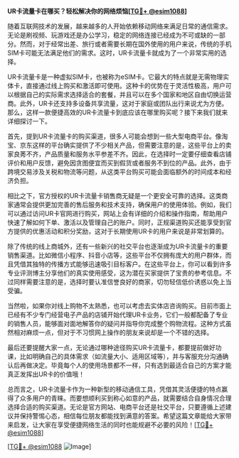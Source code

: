 **UR卡流量卡在哪买？轻松解决你的网络烦恼[[TG💪+ @esim1088](https://t.me/s/esim1088)]**

随着互联网技术的发展，越来越多的人开始依赖移动网络来满足日常的通信需求。无论是刷视频、玩游戏还是办公学习，稳定的网络连接已经成为不可或缺的一部分。然而，对于经常出差、旅行或者需要长期在国外使用的用户来说，传统的手机SIM卡可能无法满足他们的需求。这时，UR卡流量卡就成为了一个非常实用的选择。

UR卡流量卡是一种虚拟SIM卡，也被称为eSIM卡。它最大的特点就是无需物理实体卡，直接通过线上购买和激活即可使用。这种卡的优势在于灵活性极高，用户可以根据自己的实际需求选择适合的套餐，并且可以在多个国家和地区自由切换运营商。此外，UR卡还支持多设备共享流量，这对于家庭或团队出行来说尤为方便。那么，这样一款便捷高效的UR卡流量卡到底应该在哪里购买呢？接下来我们就来详细探讨一下。

首先，提到UR卡流量卡的购买渠道，很多人可能会想到一些大型电商平台。像淘宝、京东这样的平台确实提供了不少相关产品，但需要注意的是，这些平台上的卖家良莠不齐，产品质量和服务水平参差不齐。因此，在选择时一定要仔细查看店铺评价和用户反馈，避免因贪图便宜而买到假货或者服务不到位的产品。此外，由于跨境交易涉及关税和物流等问题，从这类平台购买可能会面临额外的时间成本和经济负担。

相比之下，官方授权的UR卡流量卡销售商无疑是一个更安全可靠的选择。这类商家通常会提供更加完善的售后服务和技术支持，确保用户的使用体验。例如，我们可以通过访问UR卡官网进行购买，网站上会有详细的介绍和操作指南，帮助用户快速了解如何下单、激活以及管理自己的账户。同时，正规渠道购买还能享受到官方提供的优惠活动和积分奖励，这对于长期使用UR卡的用户来说是非常划算的。

除了传统的线上商城外，还有一些新兴的社交平台也逐渐成为UR卡流量卡的重要销售渠道。比如微信小程序、抖音小店等，这些平台不仅拥有庞大的用户群体，而且凭借其独特的传播方式能够迅速吸引目标客户。在这些平台上，你可以看到许多专业评测博主分享他们的真实使用感受，这为潜在买家提供了宝贵的参考信息。不过同样需要注意的是，选择时要认准信誉良好的商家，切勿轻信低价诱惑以免上当受骗。

当然啦，如果你对线上购物不太熟悉，也可以考虑去实体店咨询购买。目前市面上已经有不少专门经营电子产品的店铺开始代理UR卡业务，它们一般都配备了专业的销售人员，能够面对面地解答你的疑问并指导你完成整个购物流程。这种方式虽然相对麻烦一点，但对于不习惯网上操作的朋友来说却是一个不错的选择。

最后还要提醒大家一点，无论通过哪种途径购买UR卡流量卡，都要提前做好功课，比如明确自己的具体需求（如流量大小、适用区域等），并与客服充分沟通确认后再做决定。毕竟每个人的使用场景都不一样，只有选到最适合自己的方案才能真正发挥出UR卡的价值哦！

总而言之，UR卡流量卡作为一种新型的移动通信工具，凭借其灵活便捷的特点赢得了众多用户的青睐。而要想顺利买到称心如意的产品，就需要结合自身情况合理选择合适的购买渠道。无论是官方网站、电商平台还是社交平台，只要遵循上述建议并保持警惕心态，相信每位朋友都能找到满意的答案。希望这篇文章能给大家带来启发，让大家在享受便捷网络生活的同时也能规避不必要的风险！[[TG💪+ @esim1088](https://t.me/s/esim1088)]

[[TG💪+ @esim1088](https://t.me/s/esim1088) ![Image](https://i.postimg.cc/4NQfJmqS/Snipaste-2025-05-13-00-14-12.png)]